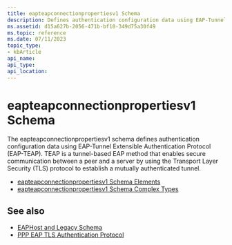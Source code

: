 ```yaml
---
title: eapteapconnectionpropertiesv1 Schema
description: Defines authentication configuration data using EAP-Tunnel Extensible Authentication Protocol (EAP-TEAP).
ms.assetid: d15a627b-2056-471b-bf10-349d75a30f49
ms.topic: reference
ms.date: 07/11/2023
topic_type: 
- kbArticle
api_name: 
api_type: 
api_location: 
---
```


# eapteapconnectionpropertiesv1 Schema

The eapteapconnectionpropertiesv1 schema defines authentication configuration data using EAP-Tunnel Extensible Authentication Protocol (EAP-TEAP). TEAP is a tunnel-based EAP method that enables secure communication between a peer and a server by using the Transport Layer Security (TLS) protocol to establish a mutually authenticated tunnel.

- [eapteapconnectionpropertiesv1 Schema Elements](eapteapconnectionpropertiesv1schema-elements.md)
- [eapteapconnectionpropertiesv1 Schema Complex Types](eapteapconnectionpropertiesv1schema-complex-types.md)

## See also

- [EAPHost and Legacy Schema](eaphost-schemas.md)
- [PPP EAP TLS Authentication Protocol](https://go.microsoft.com/fwlink/p/?linkid=84050)
